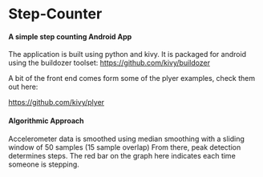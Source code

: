 # Step-Counter
#### A simple step counting Android App
The application is built using python and kivy. It is packaged for android using the buildozer toolset:
https://github.com/kivy/buildozer

A bit of the front end comes form some of the plyer examples, check them out here:

https://github.com/kivy/plyer

#### Algorithmic Approach
Accelerometer data is smoothed using median smoothing with a sliding window of 50 samples (15 sample overlap)
From there, peak detection determines steps. The red bar on the graph here indicates each time someone is stepping. 


